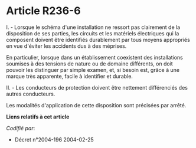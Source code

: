 # Article R236-6

I. - Lorsque le schéma d'une installation ne ressort pas clairement de la disposition de ses parties, les circuits et les
matériels électriques qui la composent doivent être identifiés durablement par tous moyens appropriés en vue d'éviter les
accidents dus à des méprises.

En particulier, lorsque dans un établissement coexistent des installations soumises à des tensions de nature ou de domaine
différents, on doit pouvoir les distinguer par simple examen, et, si besoin est, grâce à une marque très apparente, facile à
identifier et durable.

II. - Les conducteurs de protection doivent être nettement différenciés des autres conducteurs.

Les modalités d'application de cette disposition sont précisées par arrêté.

**Liens relatifs à cet article**

_Codifié par_:

  - Décret n°2004-196 2004-02-25
